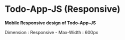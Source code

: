# Todo-App-JS (Responsive)

**Mobile Responsive design of Todo-App-JS**

Dimension : Responsive - Max-Width : 600px




